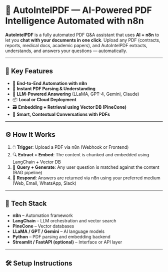 # 🤖 AutoIntelPDF — AI-Powered PDF Intelligence Automated with n8n

**AutoIntelPDF** is a fully automated PDF Q&A assistant that uses **AI + n8n** to let you **chat with your documents in one click**. Upload any PDF (contracts, reports, medical docs, academic papers), and AutoIntelPDF extracts, understands, and answers your questions — automatically.

---

## 🚀 Key Features

- 🔁 **End-to-End Automation with n8n**
- 📄 **Instant PDF Parsing & Understanding**
- 🧠 **LLM-Powered Answering** (LLaMA, GPT-4, Gemini, Claude)
- 📦 **Local or Cloud Deployment**
- 🗃️ **Embedding + Retrieval using Vector DB (PineCone)**
- 💬 **Smart, Contextual Conversations with PDFs**

---

## ⚙️ How It Works

1. 🖱️ **Trigger**: Upload a PDF via n8n (Webhook or Frontend)
2. 🔍 **Extract + Embed**: The content is chunked and embedded using LangChain + Vector DB
3. 🧠 **Query + Generate**: Any user question is matched against the content (RAG pipeline)
4. 📨 **Respond**: Answers are returned via n8n using your preferred medium (Web, Email, WhatsApp, Slack)

---

## 🧰 Tech Stack

- **n8n** – Automation framework  
- **LangChain** – LLM orchestration and vector search  
- **PineCone** – Vector databases  
- **LLaMA / GPT / Gemini** – AI language models  
- **Python** – PDF parsing and embedding backend  
- **Streamlit / FastAPI (optional)** – Interface or API layer

---

## 🛠️ Setup Instructions


